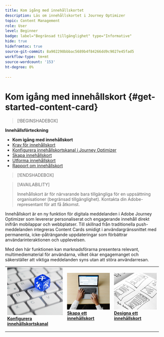 ```yaml
---
title: Kom igång med innehållskortet
description: Läs om innehållskortet i Journey Optimizer
topic: Content Management
role: User
level: Beginner
badge: label="Begränsad tillgänglighet" type="Informative"
hide: true
hidefromtoc: true
source-git-commit: 8a902298bbbac5689b4f84266dd9c9027e45fad5
workflow-type: tm+mt
source-wordcount: '153'
ht-degree: 0%

---
```


# Kom igång med innehållskort {#get-started-content-card}

>[!BEGINSHADEBOX]

**Innehållsförteckning**

* **Kom igång med innehållskort**
* [Krav för innehållskort](content-card-configuration-prereq.md)
* [Konfigurera innehållskortskanal i Journey Optimizer](content-card-configuration.md)
* [Skapa innehållskort](create-content-card.md)
* [Utforma innehållskort](design-content-card.md)
* [Rapport om innehållskort](content-card-report.md)

>[!ENDSHADEBOX]

>[!AVAILABILITY]
>
>Innehållskort är för närvarande bara tillgängliga för en uppsättning organisationer (begränsad tillgänglighet). Kontakta din Adobe-representant för att få åtkomst.

Innehållskort är en ny funktion för digitala meddelanden i Adobe Journey Optimizer som levererar personaliserat och engagerande innehåll direkt inifrån mobilappar och webbplatser. Till skillnad från traditionella push-meddelanden integreras Content Cards smidigt i användargränssnittet med permanenta, icke-påträngande uppdateringar som förbättrar användarinteraktionen och upplevelsen.

Med den här funktionen kan marknadsförarna presentera relevant, multimediematerial för användarna, vilket ökar engagemanget och säkerställer att viktiga meddelanden syns utan att störa användarresan.

<table style="table-layout:fixed"><tr style="border: 0;">
<td>
<a href="content-card-configuration.md">
<img alt="Lead" src="../assets/do-not-localize/sms-config.jpg">
</a>
<div><a href="content-card-configuration.md"><strong>Konfigurera innehållskortskanal</strong>
</div>
<p>
</td>
<td>
<a href="create-content-card.md">
<img alt="Sällan" src="../assets/do-not-localize/sms-create.jpeg">
</a>
<div>
<a href="create-content-card.md"><strong>Skapa ett innehållskort</strong></a>
</div>
<p></td>
<td>
<a href="design-content-card.md">
<img alt="Validering" src="../assets/do-not-localize/web-design.jpg">
</a>
<div>
<a href="design-content-card.md"><strong>Designa ett innehållskort</strong></a>
</div>
<p>
</td>
</tr></table>


